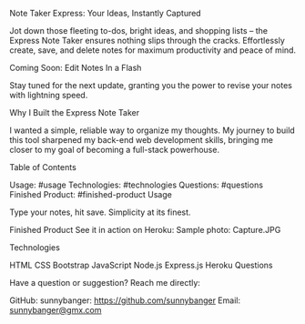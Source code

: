  Note Taker Express: Your Ideas, Instantly Captured

Jot down those fleeting to-dos, bright ideas, and shopping lists – the Express Note Taker ensures nothing slips through the cracks. Effortlessly create, save, and delete notes for maximum productivity and peace of mind.

Coming Soon: Edit Notes In a Flash

Stay tuned for the next update, granting you the power to revise your notes with lightning speed.

Why I Built the Express Note Taker

I wanted a simple, reliable way to organize my thoughts. My journey to build this tool sharpened my back-end web development skills, bringing me closer to my goal of becoming a full-stack powerhouse.

Table of Contents

Usage: #usage
Technologies: #technologies
Questions: #questions
Finished Product: #finished-product
Usage

Type your notes, hit save. Simplicity at its finest.

Finished Product
See it in action on Heroku:
Sample photo: Capture.JPG

Technologies

HTML
CSS
Bootstrap
JavaScript
Node.js
Express.js
Heroku
Questions

Have a question or suggestion? Reach me directly:

GitHub: sunnybanger: https://github.com/sunnybanger
Email: sunnybanger@gmx.com